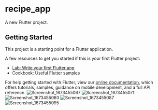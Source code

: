 # recipe_app

A new Flutter project.

## Getting Started

This project is a starting point for a Flutter application.

A few resources to get you started if this is your first Flutter project:

- [Lab: Write your first Flutter app](https://flutter.dev/docs/get-started/codelab)
- [Cookbook: Useful Flutter samples](https://flutter.dev/docs/cookbook)

For help getting started with Flutter, view our
[online documentation](https://flutter.dev/docs), which offers tutorials,
samples, guidance on mobile development, and a full API reference.
![Screenshot_1673455067](https://user-images.githubusercontent.com/87997769/211864102-b290c402-00ba-4b5d-9c20-20cb4837d138.png)
![Screenshot_1673455071](https://user-images.githubusercontent.com/87997769/211864101-7c704cf9-722b-4882-bfde-143c855186d1.png)
![Screenshot_1673455080](https://user-images.githubusercontent.com/87997769/211864119-cf30dab0-a4cd-4bf8-ad4b-09ca8af2859d.png)
![Screenshot_1673455087](https://user-images.githubusercontent.com/87997769/211864157-ef8b0c46-6ec4-4b59-a022-3c6a53a3dfa7.png)
![Screenshot_1673455095](https://user-images.githubusercontent.com/87997769/211864176-4dcc7557-f4ee-4692-8520-0ecbd2c9b529.png)

